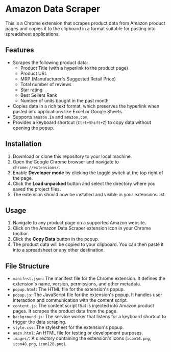 # Amazon Data Scraper

This is a Chrome extension that scrapes product data from Amazon product pages and copies it to the clipboard in a format suitable for pasting into spreadsheet applications.

## Features

*   Scrapes the following product data:
    *   Product Title (with a hyperlink to the product page)
    *   Product URL
    *   MRP (Manufacturer's Suggested Retail Price)
    *   Total number of reviews
    *   Star rating
    *   Best Sellers Rank
    *   Number of units bought in the past month
*   Copies data in a rich text format, which preserves the hyperlink when pasted into applications like Excel or Google Sheets.
*   Supports `amazon.in` and `amazon.com`.
*   Provides a keyboard shortcut (`Ctrl+Shift+Z`) to copy data without opening the popup.

## Installation

1.  Download or clone this repository to your local machine.
2.  Open the Google Chrome browser and navigate to `chrome://extensions/`.
3.  Enable **Developer mode** by clicking the toggle switch at the top right of the page.
4.  Click the **Load unpacked** button and select the directory where you saved the project files.
5.  The extension should now be installed and visible in your extensions list.

## Usage

1.  Navigate to any product page on a supported Amazon website.
2.  Click on the Amazon Data Scraper extension icon in your Chrome toolbar.
3.  Click the **Copy Data** button in the popup.
4.  The product data will be copied to your clipboard. You can then paste it into a spreadsheet or any other destination.

## File Structure

*   `manifest.json`: The manifest file for the Chrome extension. It defines the extension's name, version, permissions, and other metadata.
*   `popup.html`: The HTML file for the extension's popup.
*   `popup.js`: The JavaScript file for the extension's popup. It handles user interaction and communication with the content script.
*   `content.js`: The content script that is injected into Amazon product pages. It scrapes the product data from the page.
*   `background.js`: The service worker that listens for a keyboard shortcut to trigger the data scraping.
*   `style.css`: The stylesheet for the extension's popup.
*   `amzn.html`: An HTML file for testing or development purposes.
*   `images/`: A directory containing the extension's icons (`icon16.png`, `icon48.png`, `icon128.png`).
